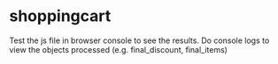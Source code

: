 # shoppingcart
Test the js file in browser console to see the results. Do console logs to view the objects processed (e.g. final_discount, final_items)
